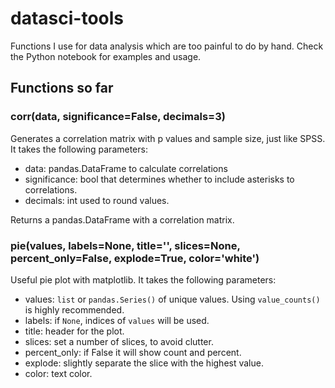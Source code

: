 # datasci-tools
Functions I use for data analysis which are too painful to do by hand. Check the Python notebook for examples and usage.

## Functions so far

### corr(data, significance=False, decimals=3)

Generates a correlation matrix with p values and sample size, just like SPSS. It takes the following parameters:

- data: pandas.DataFrame to calculate correlations
- significance: bool that determines whether to include asterisks to correlations.
- decimals: int used to round values.

Returns a pandas.DataFrame with a correlation matrix.

### pie(values, labels=None, title='', slices=None, percent_only=False, explode=True, color='white')

Useful pie plot with matplotlib. It takes the following parameters:

- values: `list` or `pandas.Series()` of unique values. Using `value_counts()` is highly recommended.
- labels: if `None`, indices of `values` will be used.
- title: header for the plot.
- slices: set a number of slices, to avoid clutter.
- percent_only: if False it will show count and percent.
- explode: slightly separate the slice with the highest value.
- color: text color.
